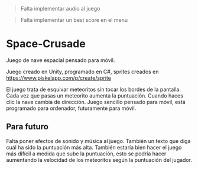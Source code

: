 
>Falta implementar audio al juego

>Falta implementar un best score en el menu

# Space-Crusade

Juego de nave espacial pensado para móvil.

Juego creado en Unity, programado en C#, sprites creados en https://www.piskelapp.com/p/create/sprite

El juego trata de esquivar meteoritos sin tocar los bordes de la pantalla.
Cada vez que pasas un meteorito aumenta la puntuación.
Cuando haces clic la nave cambia de dirección.
Juego sencillo pensado para móvil, está programado para ordenador, futuramente para móvil.

## Para futuro
Falta poner efectos de sonido y música al juego.
También un texto que diga cuál ha sido la puntuación más alta.
También estaría bien hacer el juego más difícil a medida que sube la puntuación, 
esto se podría hacer aumentando la velocidad de los meteoritos según la puntuación del jugador.
